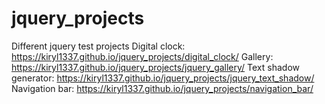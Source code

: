 # jquery_projects
Different jquery test projects
Digital clock: https://kiryl1337.github.io/jquery_projects/digital_clock/
Gallery: https://kiryl1337.github.io/jquery_projects/jquery_gallery/
Text shadow generator: https://kiryl1337.github.io/jquery_projects/jquery_text_shadow/
Navigation bar: https://kiryl1337.github.io/jquery_projects/navigation_bar/
